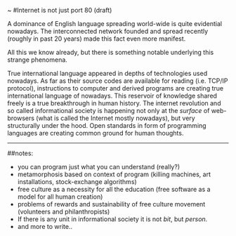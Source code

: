 ~
#Internet is not just port 80 (draft)

A dominance of English language spreading world-wide is quite evidential nowadays. The interconnected network founded and spread recently (roughly in past 20 years) made this fact even more manifest.

All this we know already, but there is something notable underlying this strange phenomena.

True international language appeared in depths of technologies used nowadays. As far as their source codes are available for reading (i.e. TCP/IP protocol), instructions to computer and derived programs are creating true international language of nowadays. This reservoir of knowledge shared freely is a true breakthrough in human history. The internet revolution and so called informational society is happening not only at the _surface_ of web-browsers (what is called the Internet mostly nowadays), but very structurally under the hood. Open standards in form of programming languages are creating common ground for human thoughts.


---
##notes:
- you can program just what you can understand (really?)
- metamorphosis based on context of program (killing machines, art installations, stock-exchange algorithms)
- free culture as a necessity for all the education (free software as a model for all human creation)
- problems of rewards and sustainability of free culture movement (volunteers and philanthropists)
- If there is any unit in informational society it is not _bit_, but *person*.
- and more to write..

